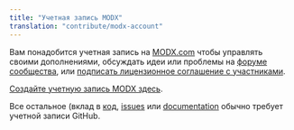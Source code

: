 ```yaml
---
title: "Учетная запись MODX"
translation: "contribute/modx-account"
---
```


Вам понадобится учетная запись на [MODX.com](https://modx.com) чтобы управлять своими дополнениями, обсуждать идеи или проблемы на [форуме сообщества](https://community.modx.com), или [подписать лицензионное соглашение с участниками](https://modx.com/community/cla/).

[Создайте учетную запись MODX здесь](https://modx.com/login/create-account).

Все остальное (вклад в [код](contribute/code), [issues](contribute/issues) или [documentation](contribute/documentation) обычно требует учетной записи GitHub.
